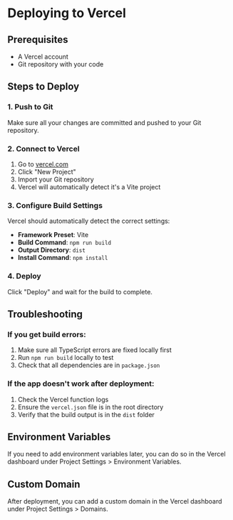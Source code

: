 # Deploying to Vercel

## Prerequisites
- A Vercel account
- Git repository with your code

## Steps to Deploy

### 1. Push to Git
Make sure all your changes are committed and pushed to your Git repository.

### 2. Connect to Vercel
1. Go to [vercel.com](https://vercel.com)
2. Click "New Project"
3. Import your Git repository
4. Vercel will automatically detect it's a Vite project

### 3. Configure Build Settings
Vercel should automatically detect the correct settings:
- **Framework Preset**: Vite
- **Build Command**: `npm run build`
- **Output Directory**: `dist`
- **Install Command**: `npm install`

### 4. Deploy
Click "Deploy" and wait for the build to complete.

## Troubleshooting

### If you get build errors:
1. Make sure all TypeScript errors are fixed locally first
2. Run `npm run build` locally to test
3. Check that all dependencies are in `package.json`

### If the app doesn't work after deployment:
1. Check the Vercel function logs
2. Ensure the `vercel.json` file is in the root directory
3. Verify that the build output is in the `dist` folder

## Environment Variables
If you need to add environment variables later, you can do so in the Vercel dashboard under Project Settings > Environment Variables.

## Custom Domain
After deployment, you can add a custom domain in the Vercel dashboard under Project Settings > Domains. 